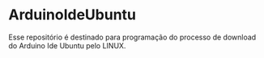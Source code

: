 # ArduinoIdeUbuntu
Esse repositório é destinado para programação do processo de download do Arduino Ide Ubuntu pelo LINUX.
